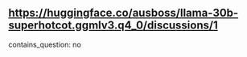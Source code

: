 ## https://huggingface.co/ausboss/llama-30b-superhotcot.ggmlv3.q4_0/discussions/1

contains_question: no